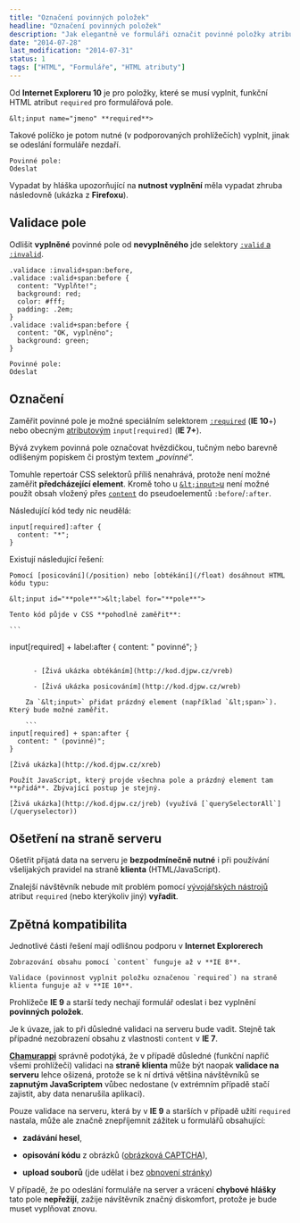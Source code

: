 ```yaml
---
title: "Označení povinných položek"
headline: "Označení povinných položek"
description: "Jak elegantně ve formuláři označit povinné položky atributem <code>required</code>."
date: "2014-07-28"
last_modification: "2014-07-31"
status: 1
tags: ["HTML", "Formuláře", "HTML atributy"]
---
```


Od **Internet Exploreru 10** je pro položky, které se musí vyplnit, funkční HTML atribut `required` pro formulářová pole.

```
&lt;input name="jmeno" **required**>
```

Takové políčko je potom nutné (v podporovaných prohlížečích) vyplnit, jinak se odeslání formuláře nezdaří.

    Povinné pole: 
    Odeslat

Vypadat by hláška upozorňující na **nutnost vyplnění** měla vypadat zhruba následovně (ukázka z **Firefoxu**).

## Validace pole

Odlišit **vyplněné** povinné pole od **nevyplněného** jde selektory [`:valid` a `:invalid`](/valid-invalid).

    .validace :invalid+span:before,
    .validace :valid+span:before {
      content: "Vyplňte!";
      background: red;
      color: #fff;
      padding: .2em;
    }
    .validace :valid+span:before {
      content: "OK, vyplněno";
      background: green;
    }    

    Povinné pole: 
    Odeslat

## Označení

Zaměřit povinné pole je možné speciálním selektorem [`:required`](/css-selektory#requried) (**IE 10**+) nebo obecným [atributovým](/css-selektory#atributovy) `input[required]` (**IE 7+**).

Bývá zvykem povinná pole označovat hvězdičkou, tučným nebo barevně odlišeným popiskem či prostým textem „*povinné*“.

Tomuhle repertoár CSS selektorů příliš nenahrává, protože není možné zaměřit **předcházející element**. Kromě toho u [`&lt;input>`u](/input) není možné použít obsah vložený přes [`content`](/content) do pseudoelementů `:before`/`:after`.

Následující kód tedy nic neudělá:

```
input[required]:after {
  content: "*";
}
```

Existují následující řešení:

    Pomocí [posicování](/position) nebo [obtékání](/float) dosáhnout HTML kódu typu:

  ```
&lt;input id="**pole**">&lt;label for="**pole**">
```

    Tento kód půjde v CSS **pohodlně zaměřit**:

    ```
input[required] + label:after {
  content: " povinné";
}
```

      - [Živá ukázka obtékáním](http://kod.djpw.cz/vreb)

      - [Živá ukázka posicováním](http://kod.djpw.cz/wreb)

    Za `&lt;input>` přidat prázdný element (například `&lt;span>`). Který bude možné zaměřit.

    ```
input[required] + span:after {
  content: " (povinné)";
}
```

    [Živá ukázka](http://kod.djpw.cz/xreb)

    Použít JavaScript, který projde všechna pole a prázdný element tam **přidá**. Zbývající postup je stejný.

    [Živá ukázka](http://kod.djpw.cz/jreb) (využívá [`querySelectorAll`](/queryselector))

## Ošetření na straně serveru

Ošetřit přijatá data na serveru je **bezpodmínečně nutné** i při používání všelijakých pravidel na straně **klienta** (HTML/JavaScript).

Znalejší návštěvník nebude mít problém pomocí [vývojářských nástrojů](/vyvojarske-nastroje) atribut `required` (nebo kterýkoliv jiný) **vyřadit**.

## Zpětná kompatibilita

Jednotlivé části řešení mají odlišnou podporu v **Internet Explorerech**

    Zobrazování obsahu pomocí `content` funguje až v **IE 8**.

    Validace (povinnost vyplnit položku označenou `required`) na straně klienta funguje až v **IE 10**.

Prohlížeče **IE 9** a starší tedy nechají formulář odeslat i bez vyplnění **povinných položek**.

Je k úvaze, jak to při důsledné validaci na serveru bude vadit. Stejně tak případné nezobrazení obsahu z vlastnosti `content` v **IE 7**.

[**Chamurappi**](http://webylon.info) správně podotýká, že v případě důsledné (funkční napříč všemi prohlížeči) validaci na **straně klienta** může být naopak **validace na serveru** lehce ošizená, protože se k ní drtivá většina návštěvníků se **zapnutým JavaScriptem** vůbec nedostane (v extrémním případě stačí zajistit, aby data nenarušila aplikaci).

Pouze validace na serveru, která by v **IE 9** a starších v případě užití `required` nastala, může ale značně znepříjemnit zážitek u formulářů obsahující:

  - **zadávání hesel**,

  - **opisování kódu** z obrázků ([obrázková CAPTCHA](/spam#opsani-kodu)),

  - **upload souborů** (jde udělat i bez [obnovení stránky](/upload-bez-refreshe))

V případě, že po odeslání formuláře na server a vrácení **chybové hlášky** tato pole **nepřežijí**, zažije návštěvník značný diskomfort, protože je bude muset vyplňovat znovu.
